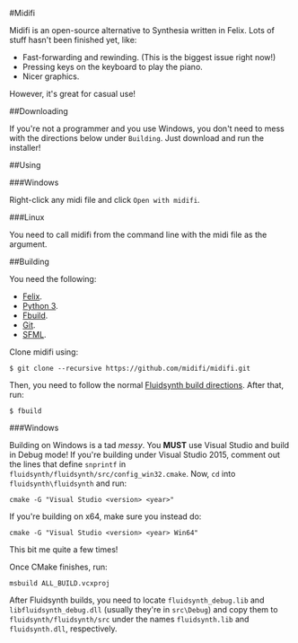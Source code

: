 #Midifi

Midifi is an open-source alternative to Synthesia written in Felix. Lots of stuff
hasn't been finished yet, like:

- Fast-forwarding and rewinding. (This is the biggest issue right now!)
- Pressing keys on the keyboard to play the piano.
- Nicer graphics.

However, it's great for casual use!

##Downloading

If you're not a programmer and you use Windows, you don't need to mess with the
directions below under `Building`. Just download and run the installer!

##Using

###Windows

Right-click any midi file and click `Open with midifi`.

###Linux

You need to call midifi from the command line with the midi file as the argument.

##Building

You need the following:

- [Felix](http://felix-lang.org/).
- [Python 3](https://www.python.org/).
- [Fbuild](https://github.com/felix-lang/fbuild/).
- [Git](http://git-scm.com/).
- [SFML](http://www.sfml-dev.org/).

Clone midifi using:

```
$ git clone --recursive https://github.com/midifi/midifi.git
```

Then, you need to follow the normal [Fluidsynth build directions](
http://sourceforge.net/p/fluidsynth/wiki/BuildingWithCMake/). After that, run:

```
$ fbuild
```

###Windows

Building on Windows is a tad *messy*. You **MUST** use Visual Studio and build in
Debug mode! If you're building under Visual Studio 2015, comment out the lines that
define `snprintf` in `fluidsynth/fluidsynth/src/config_win32.cmake`. Now, `cd` into
`fluidsynth\fluidsynth` and run:

```
cmake -G "Visual Studio <version> <year>"
```

If you're building on x64, make sure you instead do:

```
cmake -G "Visual Studio <version> <year> Win64"
```

This bit me quite a few times!

Once CMake finishes, run:

```
msbuild ALL_BUILD.vcxproj
```

After Fluidsynth builds, you need to locate `fluidsynth_debug.lib` and
`libfluidsynth_debug.dll` (usually they're in `src\Debug`) and copy them to
`fluidsynth/fluidsynth/src` under the names `fluidsynth.lib` and `fluidsynth.dll`,
respectively.
